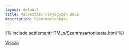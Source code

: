 ```yaml
---
layout: default
title: Választási névjegyzék 2022
description: Szentmártonkáta
---
```


{% include settlementHTMLs/Szentmaartonkaata.html %}

[Vissza](../)